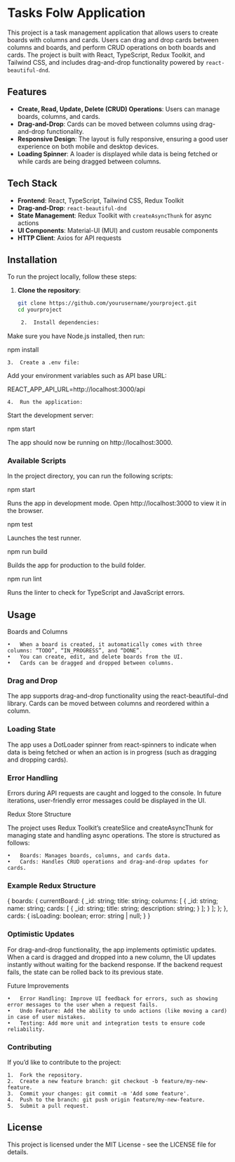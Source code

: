 

# Tasks Folw Application

This project is a task management application that allows users to create boards with columns and cards. Users can drag and drop cards between columns and boards, and perform CRUD operations on both boards and cards. The project is built with React, TypeScript, Redux Toolkit, and Tailwind CSS, and includes drag-and-drop functionality powered by `react-beautiful-dnd`.

## Features

- **Create, Read, Update, Delete (CRUD) Operations**: Users can manage boards, columns, and cards.
- **Drag-and-Drop**: Cards can be moved between columns using drag-and-drop functionality.
- **Responsive Design**: The layout is fully responsive, ensuring a good user experience on both mobile and desktop devices.
- **Loading Spinner**: A loader is displayed while data is being fetched or while cards are being dragged between columns.

## Tech Stack

- **Frontend**: React, TypeScript, Tailwind CSS, Redux Toolkit
- **Drag-and-Drop**: `react-beautiful-dnd`
- **State Management**: Redux Toolkit with `createAsyncThunk` for async actions
- **UI Components**: Material-UI (MUI) and custom reusable components
- **HTTP Client**: Axios for API requests

## Installation

To run the project locally, follow these steps:

1. **Clone the repository**:
   ```bash
   git clone https://github.com/yourusername/yourproject.git
   cd yourproject

	2.	Install dependencies:
Make sure you have Node.js installed, then run:

npm install


	3.	Create a .env file:
Add your environment variables such as API base URL:

REACT_APP_API_URL=http://localhost:3000/api


	4.	Run the application:
Start the development server:

npm start

The app should now be running on http://localhost:3000.

### Available Scripts

In the project directory, you can run the following scripts:

npm start

Runs the app in development mode. Open http://localhost:3000 to view it in the browser.

npm test

Launches the test runner.

npm run build

Builds the app for production to the build folder.

npm run lint

Runs the linter to check for TypeScript and JavaScript errors.

## Usage

Boards and Columns

	•	When a board is created, it automatically comes with three columns: “TODO”, “IN_PROGRESS”, and “DONE”.
	•	You can create, edit, and delete boards from the UI.
	•	Cards can be dragged and dropped between columns.

### Drag and Drop

The app supports drag-and-drop functionality using the react-beautiful-dnd library. Cards can be moved between columns and reordered within a column.

### Loading State

The app uses a DotLoader spinner from react-spinners to indicate when data is being fetched or when an action is in progress (such as dragging and dropping cards).

### Error Handling

Errors during API requests are caught and logged to the console. In future iterations, user-friendly error messages could be displayed in the UI.

Redux Store Structure

The project uses Redux Toolkit’s createSlice and createAsyncThunk for managing state and handling async operations. The store is structured as follows:

	•	Boards: Manages boards, columns, and cards data.
	•	Cards: Handles CRUD operations and drag-and-drop updates for cards.

### Example Redux Structure

{
  boards: {
    currentBoard: {
      _id: string;
      title: string;
      columns: [
        {
          _id: string;
          name: string;
          cards: [
            {
              _id: string;
              title: string;
              description: string;
            }
          ];
        }
      ];
    };
  },
  cards: {
    isLoading: boolean;
    error: string | null;
  }
}

### Optimistic Updates

For drag-and-drop functionality, the app implements optimistic updates. When a card is dragged and dropped into a new column, the UI updates instantly without waiting for the backend response. If the backend request fails, the state can be rolled back to its previous state.

Future Improvements

	•	Error Handling: Improve UI feedback for errors, such as showing error messages to the user when a request fails.
	•	Undo Feature: Add the ability to undo actions (like moving a card) in case of user mistakes.
	•	Testing: Add more unit and integration tests to ensure code reliability.

### Contributing

If you’d like to contribute to the project:

	1.	Fork the repository.
	2.	Create a new feature branch: git checkout -b feature/my-new-feature.
	3.	Commit your changes: git commit -m 'Add some feature'.
	4.	Push to the branch: git push origin feature/my-new-feature.
	5.	Submit a pull request.

## License

This project is licensed under the MIT License - see the LICENSE file for details.

